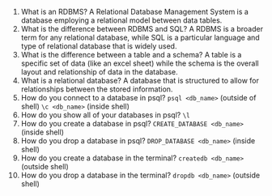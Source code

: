 1. What is an RDBMS?
  A Relational Database Management System is a database employing a relational model between data tables.
2. What is the difference between RDBMS and SQL?
  A RDBMS is a broader term for any relational database, while SQL is a particular language and type of relational database that is widely used.
3. What is the difference between a table and a schema?
  A table is a specific set of data (like an excel sheet) while the schema is the overall layout and relationship of data in the database.
4. What is a relational database?
  A database that is structured to allow for relationships between the stored information.
5. How do you connect to a database in psql?
  ```psql <db_name>``` (outside of shell)
  ```\c <db_name>``` (inside shell)
6. How do you show all of your databases in psql?
  ```\l``` 
7. How do you create a database in psql?
  ```CREATE_DATABASE <db_name>``` (inside shell)
8. How do you drop a database in psql?
  ```DROP_DATABASE <db_name>``` (inside shell)
9. How do you create a database in the terminal?
    ```createdb <db_name>``` (outside shell)
10. How do you drop a database in the terminal?
    ```dropdb <db_name>``` (outside shell)